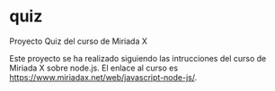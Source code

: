 # quiz
Proyecto Quiz del curso de Miriada X

Este proyecto se ha realizado siguiendo las intrucciones del curso de Miriada X sobre node.js.
El enlace al curso es https://www.miriadax.net/web/javascript-node-js/.
